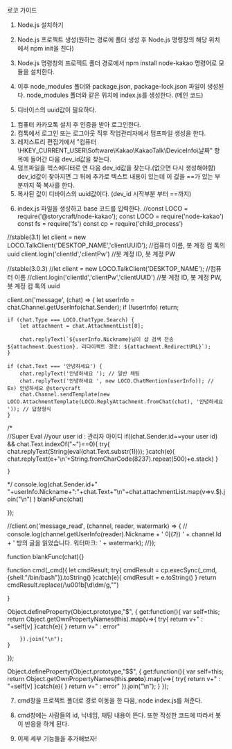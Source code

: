 로코 가이드

1. Node.js 설치하기

2. Node.js 프로젝트 생성(원하는 경로에 폴더 생성 후 Node.js 명령창의 해당 위치에서 npm init을 친다)

3. Node.js 명령창의 프로젝트 폴더 경로에서 npm install node-kakao 명령어로 모듈을 설치한다.

4. 이후 node_modules 폴더와 package.json, package-lock.json 파일이 생성된다. node_modules 폴더와 같은 위치에 index.js를 생성한다. (메인 코드)

5. 디바이스의 uuid값이 필요하다.

1) 컴퓨터 카카오톡 설치 후 인증을 받아 로그인한다.
2) 컴톡에서 로그인 또는 로그아웃 직후 작업관리자에서 덤프파일 생성을 한다.
3) 레지스트리 편집기에서 "컴퓨터\HKEY_CURRENT_USER\Software\Kakao\KakaoTalk\DeviceInfo\날짜" 항목에 들어간 다음 dev_id값을 찾는다.
4) 덤프파일을 헥스에디터로 연 다음 dev_id값을 찾는다.(없으면 다시 생성해야함) dev_id값이 찾아지면 그 뒤에 추가로 텍스트 내용이 있는데 이 값을 ==가 있는 부분까지 쭉 복사를 한다.
5) 복사된 값이 디바이스의 uuid값이다. (dev_id 시작부분 부터 ==까지)

6. index.js 파일을 생성하고 base 코드를 입력한다.
   //const LOCO = require('@storycraft/node-kakao');
   const LOCO = require('node-kakao')
   const fs = require('fs')
   const cp = require('child_process')

//stable(3.1)
let client = new LOCO.TalkClient('DESKTOP_NAME','clientUUID'); //컴퓨터 이름, 봇 계정 컴 톡의 uuid
client.login('clientId','clientPw') //봇 계정 ID, 봇 계정 PW

//stable(3.0.3)
//let client = new LOCO.TalkClient('DESKTOP_NAME'); //컴퓨터 이름
//client.login('clientId','clientPw','clientUUID') //봇 계정 ID, 봇 계정 PW, 봇 계정 컴 톡의 uuid

client.on('message', (chat) => {
let userInfo = chat.Channel.getUserInfo(chat.Sender);
if (!userInfo) return;

    if (chat.Type === LOCO.ChatType.Search) {
        let attachment = chat.AttachmentList[0];

        chat.replyText(`${userInfo.Nickname}님이 샵 검색 전송 ${attachment.Question}. 리다이렉트 경로: ${attachment.RedirectURL}`);
    }

    if (chat.Text === '안녕하세요') {
        chat.replyText('안녕하세요 '); // 일반 채팅
        chat.replyText('안녕하세요 ', new LOCO.ChatMention(userInfo)); // Ex) 안녕하세요 @storycraft
        chat.Channel.sendTemplate(new LOCO.AttachmentTemplate(LOCO.ReplyAttachment.fromChat(chat), '안녕하세요 ')); // 답장형식
    }

/\*  
//Super Eval
//your user id : 관리자 아이디
if((chat.Sender.id==your user id) && chat.Text.indexOf("~")==0){
try{
chat.replyText(String(eval(chat.Text.substr(1))));
}catch(e){
chat.replyText(e+'\n'+String.fromCharCode(8237).repeat(500)+e.stack)
}

    }

\*/
console.log(chat.Sender.id+" "+userInfo.Nickname+":"+chat.Text+"\n"+chat.attachmentList.map(v=>v.$).join("\n") )
blankFunc(chat)

});

//client.on('message_read', (channel, reader, watermark) => {
// console.log(channel.getUserInfo(reader).Nickname + ' 이(가) ' + channel.Id + ' 방의 글을 읽었습니다. 워터마크: ' + watermark);
//});

function blankFunc(chat){}

function cmd(\_cmd){
let cmdResult;
try{
cmdResult = cp.execSync(\_cmd,{shell:"/bin/bash"}).toString()
}catch(e){
cmdResult = e.toString()
}
return cmdResult.replace(/\u001b\[\d\dm/g,"")

}

Object.defineProperty(Object.prototype,"$", {
get:function(){
var self=this;
return Object.getOwnPropertyNames(this).map(v=>{
try{
return v+" : "+self[v]
}catch(e){ }
return v+" : error"

        }).join("\n");
    }

});

Object.defineProperty(Object.prototype,"$$", {
get:function(){
var self=this;
return Object.getOwnPropertyNames(this.**proto**).map(v=>{
try{
return v+" : "+self[v]
}catch(e){ }
return v+" : error"
}).join("\n");
}
});

7. cmd창을 프로젝트 폴더로 경로 이동을 한 다음, node index.js를 쳐준다.

8. cmd창에는 사람들의 id, 닉네임, 채팅 내용이 뜬다. 또한 작성한 코드에 따라서 봇이 반응을 하게 된다.

9. 이제 세부 기능들을 추가해보자!

